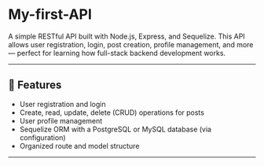 # My-first-API

A simple RESTful API built with Node.js, Express, and Sequelize. This API allows user registration, login, post creation, profile management, and more — perfect for learning how full-stack backend development works.

---

## 🚀 Features

- User registration and login
- Create, read, update, delete (CRUD) operations for posts
- User profile management
- Sequelize ORM with a PostgreSQL or MySQL database (via configuration)
- Organized route and model structure

---

